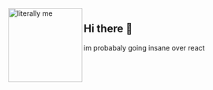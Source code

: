 <img align="left"  width="150" height="150" alt="literally me" src="https://pnghq.com/wp-content/uploads/bingus-png-graphic.png"/>

## Hi there 👋

im probabaly going insane over react 

<!--
**ronishrohan/ronishrohan** is a ✨ _special_ ✨ repository because its `README.md` (this file) appears on your GitHub profile.

Here are some ideas to get you started:

- 🔭 I’m currently working on ...
- 🌱 I’m currently learning ...
- 👯 I’m looking to collaborate on ...
- 🤔 I’m looking for help with ...
- 💬 Ask me about ...
- 📫 How to reach me: ...
- 😄 Pronouns: ...
- ⚡ Fun fact: ...
-->
